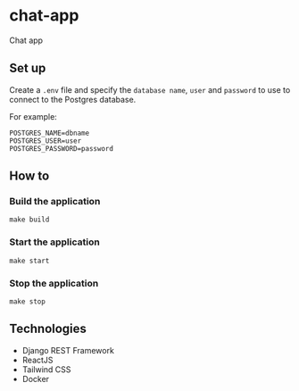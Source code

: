 # chat-app
Chat app

## Set up
Create a `.env` file and specify the `database name`, `user` and `password` to use to connect to the Postgres database.

For example:
```text
POSTGRES_NAME=dbname
POSTGRES_USER=user
POSTGRES_PASSWORD=password
```
## How to
### Build the application
`make build`

### Start the application
`make start`

### Stop the application
`make stop`

## Technologies
- Django REST Framework
- ReactJS
- Tailwind CSS
- Docker